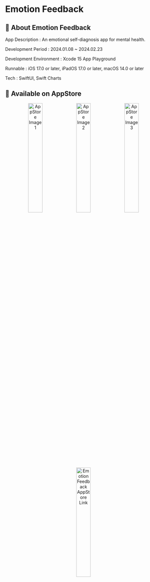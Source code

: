 # Emotion Feedback

## 📱 About Emotion Feedback

App Description : An emotional self-diagnosis app for mental health.

Development Period : 2024.01.08 ~ 2024.02.23

Development Environment : Xcode 15 App Playground

Runnable : iOS 17.0 or later, iPadOS 17.0 or later, macOS 14.0 or later

Tech : SwiftUI, Swift Charts

## 📲 Available on AppStore

<p align="center">
  <img width="30%" align="center" src="https://github.com/user-attachments/assets/167f4a18-d4f8-4001-9c0b-8516c3e349eb" alt="AppStore Image1"/>
  <img width="30%" align="center" src="https://github.com/user-attachments/assets/8443dd1b-c52d-41d7-9d0e-4ab12aa0b141" alt="AppStore Image2"/>
  <img width="30%" align="center" src="https://github.com/user-attachments/assets/bb1b9002-202a-49a7-8580-06728a338e85" alt="AppStore Image3"/>
  <a href="https://apps.apple.com/kr/app/emotion-feedback/id6480441483" target="_blank">
	  <img width="30%" src="https://github.com/user-attachments/assets/e3824c60-a6eb-401e-ab56-829fbcebf06f" alt="Emotion Feedback AppStore Link">
  <a>
</p>
